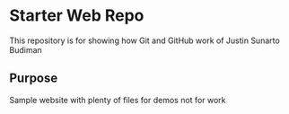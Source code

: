 # Starter Web Repo

This repository is for showing how Git and GitHub work
 of Justin Sunarto Budiman

## Purpose

Sample website with plenty of files for demos
not for work